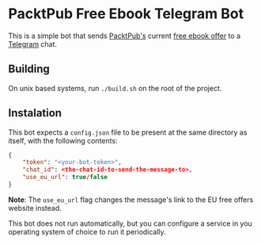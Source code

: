 # PacktPub Free Ebook Telegram Bot

This is a simple bot that sends [PacktPub's](https://www.packtpub.com) current [free ebook offer](https://www.packtpub.com/packt/offers/free-learning) to a [Telegram](https://telegram.org) chat.

## Building

On unix based systems, run `./build.sh` on the root of the project.

## Instalation

This bot expects a `config.json` file to be present at the same directory as itself, with the following contents:

```json
{
    "token": "<your-bot-token>",
    "chat_id": <the-chat-id-to-send-the-message-to>,
    "use_eu_url": true/false
}
```

__Note__: The `use_eu_url` flag changes the message's link to the EU free offers website instead.

This bot does not run automatically, but you can configure a service in you operating system of choice to run it periodically.
